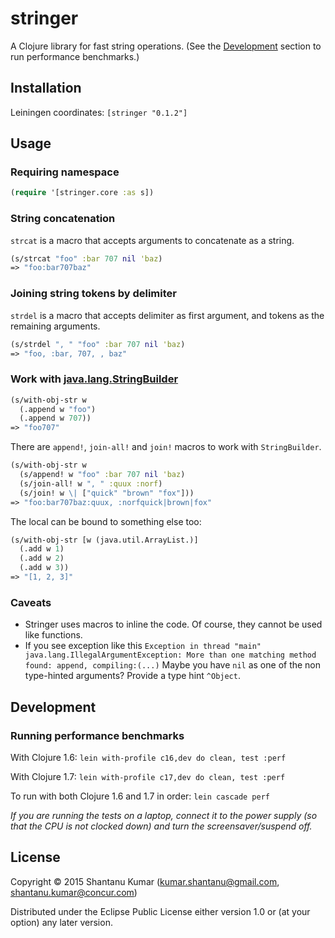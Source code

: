 # stringer

A Clojure library for fast string operations. (See the [Development](#development) section to run performance
benchmarks.)


## Installation

Leiningen coordinates: `[stringer "0.1.2"]`


## Usage

### Requiring namespace

```clojure
(require '[stringer.core :as s])
```

### String concatenation

`strcat` is a macro that accepts arguments to concatenate as a string.

```clojure
(s/strcat "foo" :bar 707 nil 'baz)
=> "foo:bar707baz"
```

### Joining string tokens by delimiter

`strdel` is a macro that accepts delimiter as first argument, and tokens as
the remaining arguments.

```clojure
(s/strdel ", " "foo" :bar 707 nil 'baz)
=> "foo, :bar, 707, , baz"
```

### Work with [java.lang.StringBuilder](https://docs.oracle.com/javase/8/docs/api/java/lang/StringBuilder.html)

```clojure
(s/with-obj-str w
  (.append w "foo")
  (.append w 707))
=> "foo707"
```

There are `append!`, `join-all!` and `join!` macros to work with `StringBuilder`.

```clojure
(s/with-obj-str w
  (s/append! w "foo" :bar 707 nil 'baz)
  (s/join-all! w ", " :quux :norf)
  (s/join! w \| ["quick" "brown" "fox"]))
=> "foo:bar707baz:quux, :norfquick|brown|fox"
```

The local can be bound to something else too:

```clojure
(s/with-obj-str [w (java.util.ArrayList.)]
  (.add w 1)
  (.add w 2)
  (.add w 3))
=> "[1, 2, 3]"
```

### Caveats

* Stringer uses macros to inline the code. Of course, they cannot be used like functions.
* If you see exception like this
   `Exception in thread "main" java.lang.IllegalArgumentException: More than one matching method found: append, compiling:(...)`
   Maybe you have `nil` as one of the non type-hinted arguments? Provide a type hint `^Object`.


## Development

### Running performance benchmarks

With Clojure 1.6: `lein with-profile c16,dev do clean, test :perf`

With Clojure 1.7: `lein with-profile c17,dev do clean, test :perf`

To run with both Clojure 1.6 and 1.7 in order: `lein cascade perf`

_If you are running the tests on a laptop, connect it to the power supply (so that the CPU is not clocked down) and
turn the screensaver/suspend off._


## License

Copyright © 2015 Shantanu Kumar (kumar.shantanu@gmail.com, shantanu.kumar@concur.com)

Distributed under the Eclipse Public License either version 1.0 or (at
your option) any later version.
